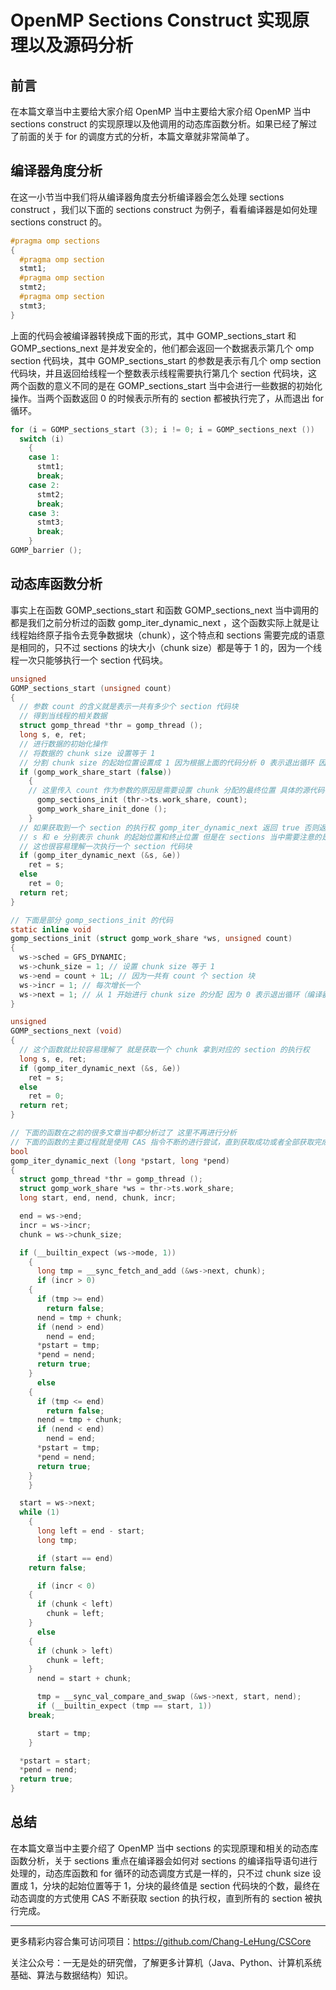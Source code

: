 # OpenMP Sections Construct 实现原理以及源码分析

## 前言

在本篇文章当中主要给大家介绍 OpenMP 当中主要给大家介绍 OpenMP 当中 sections construct 的实现原理以及他调用的动态库函数分析。如果已经了解过了前面的关于 for 的调度方式的分析，本篇文章就非常简单了。

## 编译器角度分析

在这一小节当中我们将从编译器角度去分析编译器会怎么处理 sections construct ，我们以下面的 sections construct 为例子，看看编译器是如何处理 sections construct 的。

```c
#pragma omp sections
{
  #pragma omp section
  stmt1;
  #pragma omp section
  stmt2;
  #pragma omp section
  stmt3;
}
```

上面的代码会被编译器转换成下面的形式，其中 GOMP_sections_start 和 GOMP_sections_next 是并发安全的，他们都会返回一个数据表示第几个 omp section 代码块，其中 GOMP_sections_start 的参数是表示有几个 omp section 代码块，并且返回给线程一个整数表示线程需要执行第几个 section 代码块，这两个函数的意义不同的是在 GOMP_sections_start 当中会进行一些数据的初始化操作。当两个函数返回 0 的时候表示所有的 section 都被执行完了，从而退出 for 循环。

```c
for (i = GOMP_sections_start (3); i != 0; i = GOMP_sections_next ())
  switch (i)
    {
    case 1:
      stmt1;
      break;
    case 2:
      stmt2;
      break;
    case 3:
      stmt3;
      break;
    }
GOMP_barrier ();
```

## 动态库函数分析

事实上在函数 GOMP_sections_start 和函数 GOMP_sections_next 当中调用的都是我们之前分析过的函数 gomp_iter_dynamic_next ，这个函数实际上就是让线程始终原子指令去竞争数据块（chunk），这个特点和 sections 需要完成的语意是相同的，只不过 sections 的块大小（chunk size）都是等于 1 的，因为一个线程一次只能够执行一个 section 代码块。

```c
unsigned
GOMP_sections_start (unsigned count)
{
  // 参数 count 的含义就是表示一共有多少个 section 代码块
  // 得到当线程的相关数据
  struct gomp_thread *thr = gomp_thread ();
  long s, e, ret;
  // 进行数据的初始化操作
  // 将数据的 chunk size 设置等于 1
  // 分割 chunk size 的起始位置设置成 1 因为根据上面的代码分析 0 表示退出循环 因此不能够使用 0 作为分割的起始位置
  if (gomp_work_share_start (false))
    {
    // 这里传入 count 作为参数的原因是需要设置 chunk 分配的最终位置 具体的源代码在下方
      gomp_sections_init (thr->ts.work_share, count);
      gomp_work_share_init_done ();
    }
  // 如果获取到一个 section 的执行权 gomp_iter_dynamic_next 返回 true 否则返回 false 
  // s 和 e 分别表示 chunk 的起始位置和终止位置 但是在 sections 当中需要注意的是所有的 chunk size 都等于 1
  // 这也很容易理解一次执行一个 section 代码块
  if (gomp_iter_dynamic_next (&s, &e))
    ret = s;
  else
    ret = 0;
  return ret;
}

// 下面是部分 gomp_sections_init 的代码
static inline void
gomp_sections_init (struct gomp_work_share *ws, unsigned count)
{
  ws->sched = GFS_DYNAMIC;
  ws->chunk_size = 1; // 设置 chunk size 等于 1
  ws->end = count + 1L; // 因为一共有 count 个 section 块
  ws->incr = 1; // 每次增长一个
  ws->next = 1; // 从 1 开始进行 chunk size 的分配 因为 0 表示退出循环（编译器角度分析）
}

unsigned
GOMP_sections_next (void)
{
  // 这个函数就比较容易理解了 就是获取一个 chunk 拿到对应的 section 的执行权
  long s, e, ret;
  if (gomp_iter_dynamic_next (&s, &e))
    ret = s;
  else
    ret = 0;
  return ret;
}

// 下面的函数在之前的很多文章当中都分析过了 这里不再进行分析
// 下面的函数的主要过程就是使用 CAS 指令不断的进行尝试，直到获取成功或者全部获取完成 没有 chunk 需要分配
bool
gomp_iter_dynamic_next (long *pstart, long *pend)
{
  struct gomp_thread *thr = gomp_thread ();
  struct gomp_work_share *ws = thr->ts.work_share;
  long start, end, nend, chunk, incr;

  end = ws->end;
  incr = ws->incr;
  chunk = ws->chunk_size;

  if (__builtin_expect (ws->mode, 1))
    {
      long tmp = __sync_fetch_and_add (&ws->next, chunk);
      if (incr > 0)
	{
	  if (tmp >= end)
	    return false;
	  nend = tmp + chunk;
	  if (nend > end)
	    nend = end;
	  *pstart = tmp;
	  *pend = nend;
	  return true;
	}
      else
	{
	  if (tmp <= end)
	    return false;
	  nend = tmp + chunk;
	  if (nend < end)
	    nend = end;
	  *pstart = tmp;
	  *pend = nend;
	  return true;
	}
    }

  start = ws->next;
  while (1)
    {
      long left = end - start;
      long tmp;

      if (start == end)
	return false;

      if (incr < 0)
	{
	  if (chunk < left)
	    chunk = left;
	}
      else
	{
	  if (chunk > left)
	    chunk = left;
	}
      nend = start + chunk;

      tmp = __sync_val_compare_and_swap (&ws->next, start, nend);
      if (__builtin_expect (tmp == start, 1))
	break;

      start = tmp;
    }

  *pstart = start;
  *pend = nend;
  return true;
}
```

## 总结

在本篇文章当中主要介绍了 OpenMP 当中 sections 的实现原理和相关的动态库函数分析，关于 sections 重点在编译器会如何对 sections 的编译指导语句进行处理的，动态库函数和 for 循环的动态调度方式是一样的，只不过 chunk size 设置成 1，分块的起始位置等于 1，分块的最终值是 section 代码块的个数，最终在动态调度的方式使用 CAS 不断获取 section 的执行权，直到所有的 section 被执行完成。

---

更多精彩内容合集可访问项目：<https://github.com/Chang-LeHung/CSCore>

关注公众号：一无是处的研究僧，了解更多计算机（Java、Python、计算机系统基础、算法与数据结构）知识。

